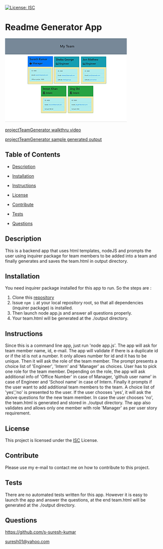 [![License: ISC](https://img.shields.io/badge/License-ISC-blue.svg)](https://opensource.org/licenses/ISC)

# Readme Generator App

[![Thumbnail](assets/images/projectTeamGenerator-thumb.JPG)](https://github.com/s-suresh-kumar/projectTeamGenerator)

[projectTeamGenerator walkthru video](https://drive.google.com/file/d/1nPlVIOv2-6reW6Xy9XvoDHafyBFrlbt6/view?usp=sharing)

 [projectTeamGenerator sample generated output](https://s-suresh-kumar.github.io/projectTeamGenerator/output/team.html)

## Table of Contents

- [Description](#Description)

- [Installation](#Installation)

- [Instructions](#Instructions)

- [License](#License)

- [Contribute](#Contribute)

- [Tests](#Tests)

- [Questions](#Questions)

## Description

This is a backend app that uses html templates, nodeJS and prompts the user using inquirer package for team members to be added into a team and finally generates and saves the team.html in output directory. 

## Installation

You need inquirer package installed for this app to run. So the steps are :

1. Clone this [repository](https://github.com/s-suresh-kumar/projectTeamGenerator)
2. Issue `npm i` at your local repository root, so that all dependencies (inquirer package) is installed.
3. Then launch node app.js and answer all questions properly.
4. Your team.html will be generated at the ./output directory.

## Instructions

Since this is a command line app, just run 'node app.js'. The app will ask for team member name, id, e-mail.  The app will validate if there is a duplicate id or if the id is not a number.  It only allows number for id and it has to be unique. Then it will ask the role of the team member. The prompt presents a choice list of 'Engineer', 'Intern' and 'Manager' as choices. User has to pick one role for the team member. Depending on the role, the app will ask additional info of 'Office Number' in case of Manager, 'github user name' in case of Engineer and 'School name' in case of Intern. Finally it prompts if the user want to add additional team members to the team.  A choice list of 'yes','no' is presented to the user. If the user chooses 'yes', it will ask the above questions for the new team member. In case the user chooses 'no', the team.html is generated and stored in ./output directory.
The app also validates and allows only one member with role 'Manager' as per user story requirement.

## License

This project is licensed under the [ISC](https://opensource.org/licenses/ISC) License.

## Contribute

Please use my e-mail to contact me on how to contribute to this project.

## Tests

There are no automated tests written for this app. However it is easy to launch the app and answer the questions, at the end team.html will be generated at the ./output directory.

## Questions

https://github.com/s-suresh-kumar

suresh01@yahoo.com
